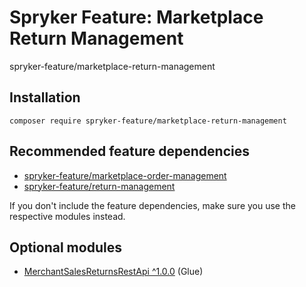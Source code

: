 # Spryker Feature: Marketplace Return Management

spryker-feature/marketplace-return-management

## Installation

```
composer require spryker-feature/marketplace-return-management
```

## Recommended feature dependencies
- [spryker-feature/marketplace-order-management](https://github.com/spryker-feature/marketplace-order-management)
- [spryker-feature/return-management](https://github.com/spryker-feature/return-management)

If you don't include the feature dependencies, make sure you use the respective modules instead.

## Optional modules
- [MerchantSalesReturnsRestApi ^1.0.0](https://github.com/spryker/merchant-sales-returns-rest-api) (Glue)

